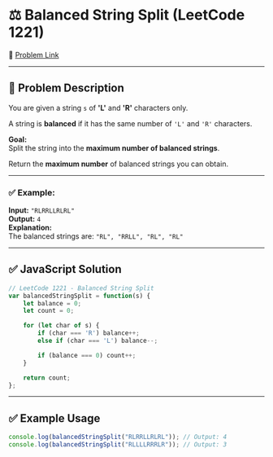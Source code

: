 
# ⚖️ Balanced String Split (LeetCode 1221)

🔗 [Problem Link](https://leetcode.com/problems/split-a-string-in-balanced-strings/)

---

## 🧠 Problem Description

You are given a string `s` of **'L'** and **'R'** characters only.

A string is **balanced** if it has the same number of `'L'` and `'R'` characters.

**Goal:**  
Split the string into the **maximum number of balanced strings**.

Return the **maximum number** of balanced strings you can obtain.

---

### ✅ Example:

**Input:** `"RLRRLLRLRL"`  
**Output:** `4`  
**Explanation:**  
The balanced strings are: `"RL", "RRLL", "RL", "RL"`

---

## ✅ JavaScript Solution

```js
// LeetCode 1221 - Balanced String Split
var balancedStringSplit = function(s) {
    let balance = 0;
    let count = 0;

    for (let char of s) {
        if (char === 'R') balance++;
        else if (char === 'L') balance--;

        if (balance === 0) count++;
    }

    return count;
};
```

---

## ✅ Example Usage

```js
console.log(balancedStringSplit("RLRRLLRLRL")); // Output: 4
console.log(balancedStringSplit("RLLLLRRRLR")); // Output: 3
```
